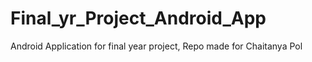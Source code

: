 # Final_yr_Project_Android_App
Android Application for final year project, Repo made for Chaitanya Pol
